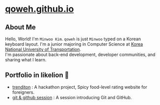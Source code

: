# [qoweh.github.io](https://qoweh.github.io)
## About Me
Hello, World! I'm `Minwoo Kim`. 
`qoweh` is just `Minwoo` typed on a Korean keyboard layout.
I'm a junior majoring in Computer Science at [Korea National University of Transportation](https://www.ut.ac.kr/).  
I'm passionate about back-end development, developer communities, and sharing what I learn.

## Portfolio in likelion 🦁
- [trenditon](./portfolio/trenditon/그라데이션K%202팀.pdf) : A hackathon project, Spicy food-level rating website for foreigners.
- [git & github session](./portfolio/git-github/02%20Git%20and%20GitHub%20101.pdf) : A session introducing Git and GitHub.
